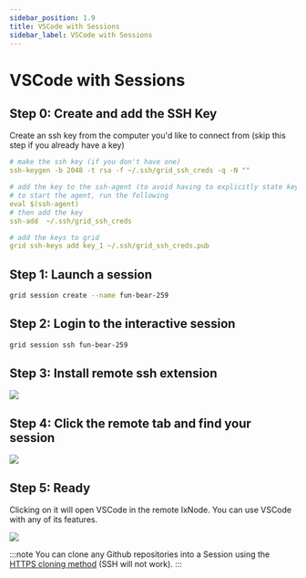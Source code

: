 ```yaml
---
sidebar_position: 1.9
title: VSCode with Sessions
sidebar_label: VSCode with Sessions
---
```


# VSCode with Sessions

## Step 0: Create and add the SSH Key

Create an ssh key from the computer you'd like to connect from (skip this step if you already have a key)

```yaml
# make the ssh key (if you don't have one)
ssh-keygen -b 2048 -t rsa -f ~/.ssh/grid_ssh_creds -q -N ""

# add the key to the ssh-agent (to avoid having to explicitly state key on each connection)
# to start the agent, run the following
eval $(ssh-agent)
# then add the key
ssh-add  ~/.ssh/grid_ssh_creds

# add the keys to grid
grid ssh-keys add key_1 ~/.ssh/grid_ssh_creds.pub
```

## Step 1: Launch a session

```bash
grid session create --name fun-bear-259
```

## Step 2: Login to the interactive session

```bash
grid session ssh fun-bear-259
```

## Step 3: Install remote ssh extension

![](/images/sessions/remote-ssh.png)

## Step 4: Click the remote tab and find your session

![](/images/sessions/vscode-remote.gif)

## Step 5: Ready

Clicking on it will open VSCode in the remote IxNode. You can use VSCode with any of its features.

![](/images/sessions/vscode-open-session.gif)


:::note
You can clone any Github repositories into a Session using the [HTTPS cloning method](https://docs.github.com/en/github/creating-cloning-and-archiving-repositories/cloning-a-repository#cloning-a-repository-using-the-command-line) (SSH will not work).
:::
